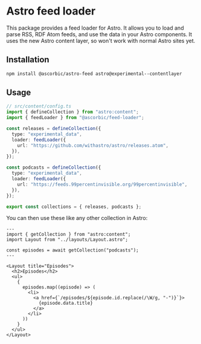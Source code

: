 # Astro feed loader
This package provides a feed loader for Astro. It allows you to load and parse RSS, RDF Atom feeds, and use the data in your Astro components. It uses the new Astro content layer, so won't work with normal Astro sites yet.

## Installation
```sh
npm install @ascorbic/astro-feed astro@experimental--contentlayer
```

## Usage
```typescript
// src/content/config.ts
import { defineCollection } from "astro:content";
import { feedLoader } from "@ascorbic/feed-loader";

const releases = defineCollection({
  type: "experimental_data",
  loader: feedLoader({
    url: "https://github.com/withastro/astro/releases.atom",
  }),
});

const podcasts = defineCollection({
  type: "experimental_data",
  loader: feedLoader({
    url: "https://feeds.99percentinvisible.org/99percentinvisible",
  }),
});

export const collections = { releases, podcasts };
```
You can then use these like any other collection in Astro:

```astro
---
import { getCollection } from "astro:content";
import Layout from "../layouts/Layout.astro";

const episodes = await getCollection("podcasts");
---

<Layout title="Episodes">
  <h2>Episodes</h2>
  <ul>
    {
      episodes.map((episode) => (
        <li>
          <a href={`/episodes/${episode.id.replace(/\W/g, "-")}`}>
            {episode.data.title}
          </a>
        </li>
      ))
    }
  </ul>
</Layout>
```
